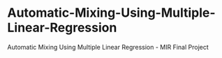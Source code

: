 # Automatic-Mixing-Using-Multiple-Linear-Regression
Automatic Mixing Using Multiple Linear Regression - MIR Final Project
